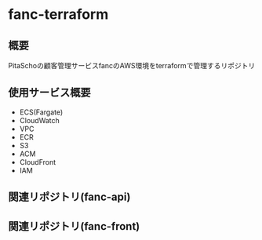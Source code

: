 # fanc-terraform


## 概要
PitaSchoの顧客管理サービスfancのAWS環境をterraformで管理するリポジトリ

## 使用サービス概要

- ECS(Fargate)
- CloudWatch
- VPC
- ECR
- S3
- ACM
- CloudFront
- IAM


## 関連リポジトリ(fanc-api)

## 関連リポジトリ(fanc-front)
